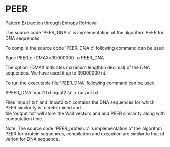 # PEER
Pattern Extraction through Entropy Retrieval

The source code 'PEER_DNA.c' is implementation of the algorithm PEER for DNA sequences.

To compile the source code 'PEER_DNA.c' following command can be used

$gcc PEER.c -DMAX=39000000 -o PEER_DNA

The option -DMAX indicates maximum length(in decimal) of the DNA sequences. We have used it up to 39000000 nt.

To run the executable file 'PEER_DNA' following command can be used

$PEER_DNA Input1.txt Input2.txt > output.txt

Files 'Input1.txt' and 'Input2.txt' contains the DNA sequences for which PEER similarity is to determined and  
file 'output.txt' will store the Wait vectors and and PEER similarity along with computation time. 

Note: The source code 'PEER_protein.c' is implementation of the algorithm PEER for protein sequences, compilation and execution 
are similar to that of verion for DNA sequence. 
